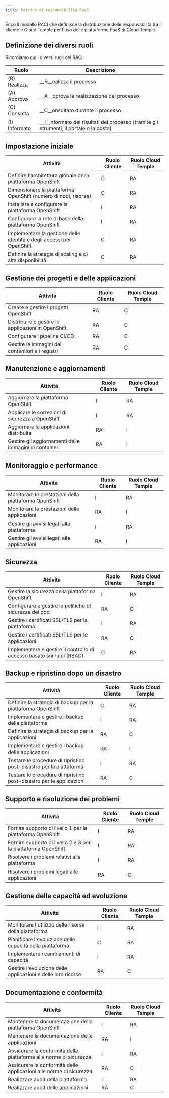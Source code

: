 ```yaml
---
title: Matrice di responsabilità PaaS
---
```


Ecco il modello RACI che definisce la distribuzione delle responsabilità tra il cliente e Cloud Temple per l'uso delle piattaforme PaaS di Cloud Temple.

## Definizione dei diversi ruoli

Ricordiamo qui i diversi ruoli del RACI:

| Ruolo        | Descrizione                                                                             |
| ------------ | --------------------------------------------------------------------------------------- |
| (R) Realizza | __R__ealizza il processo                                                                |
| (A) Approva  | __A__pprova la realizzazione del processo                                               |
| (C) Consulta | __C__onsultato durante il processo                                                      |
| (I) Informato| __I__nformato dei risultati del processo (tramite gli strumenti, il portale o la posta) |


## Impostazione iniziale

| Attività                                                               | Ruolo Cliente | Ruolo Cloud Temple |
| ----------------------------------------------------------------------- | ------------- | ------------------ |
| Definire l'architettura globale della piattaforma OpenShift             | C             | RA                 |
| Dimensionare la piattaforma OpenShift (numero di nodi, risorse)         | C             | RA                 |
| Installare e configurare la piattaforma OpenShift                       | I             | RA                 |
| Configurare la rete di base della piattaforma OpenShift                 | I             | RA                 |
| Implementare la gestione delle identità e degli accessi per OpenShift   | C             | RA                 |
| Definire la strategia di scaling e di alta disponibilità                | C             | RA                 |

## Gestione dei progetti e delle applicazioni
| Attività                                           | Ruolo Cliente | Ruolo Cloud Temple |
| -------------------------------------------------- | ------------- | ------------------ |
| Creare e gestire i progetti OpenShift              | RA            | C                  |
| Distribuire e gestire le applicazioni in OpenShift | RA            | C                  |
| Configurare i pipeline CI/CD                       | RA            | C                  |
| Gestire le immagini dei contenitori e i registri   | RA            | C                  |

## Manutenzione e aggiornamenti

| Attività                                          | Ruolo Cliente | Ruolo Cloud Temple |
| ------------------------------------------------- | ------------- | ------------------ |
| Aggiornare la piattaforma OpenShift               | I             | RA                 |
| Applicare le correzioni di sicurezza a OpenShift  | I             | RA                 |
| Aggiornare le applicazioni distribuite            | RA            | I                  |
| Gestire gli aggiornamenti delle immagini di container | RA      | I                  |

## Monitoraggio e performance
| Attività                                                  | Ruolo Cliente | Ruolo Cloud Temple  |
| --------------------------------------------------------- | ------------- | ------------------- |
| Monitorare le prestazioni della piattaforma OpenShift     | I             | RA                  |
| Monitorare le prestazioni delle applicazioni              | RA            | I                   |
| Gestire gli avvisi legati alla piattaforma                | I             | RA                  |
| Gestire gli avvisi legati alle applicazioni               | RA            | I                   |

## Sicurezza
| Attività                                                        | Ruolo Cliente | Ruolo Cloud Temple |
| --------------------------------------------------------------- | ------------- | ------------------ |
| Gestire la sicurezza della piattaforma OpenShift                | I             | RA                 |
| Configurare e gestire le politiche di sicurezza dei pod         | RA            | C                  |
| Gestire i certificati SSL/TLS per la piattaforma                | I             | RA                 |
| Gestire i certificati SSL/TLS per le applicazioni               | RA            | C                  |
| Implementare e gestire il controllo di accesso basato sui ruoli (RBAC) | C      | RA                 |

## Backup e ripristino dopo un disastro
| Attività                                                                 | Ruolo Cliente | Ruolo Cloud Temple |
| ------------------------------------------------------------------------- | ------------- | ------------------ |
| Definire la strategia di backup per la piattaforma OpenShift              | C             | RA                 |
| Implementare e gestire i backup della piattaforma                         | I             | RA                 |
| Definire la strategia di backup per le applicazioni                       | RA            | C                  |
| Implementare e gestire i backup delle applicazioni                        | RA            | I                  |
| Testare le procedure di ripristino post-disastro per la piattaforma       | I             | RA                 |
| Testare le procedure di ripristino post-disastro per le applicazioni      | RA            | C                  |

## Supporto e risoluzione dei problemi


| Attività                                                     | Ruolo Cliente | Ruolo Cloud Temple |
| ------------------------------------------------------------- | ------------- | ------------------- |
| Fornire supporto di livello 1 per la piattaforma OpenShift    | I             | RA                  |
| Fornire supporto di livello 2 e 3 per la piattaforma OpenShift| I             | RA                  |
| Risolvere i problemi relativi alla piattaforma                | I             | RA                  |
| Risolvere i problemi legati alle applicazioni                 | RA            | C                   |

## Gestione delle capacità ed evoluzione
| Attività                                                               | Ruolo Cliente | Ruolo Cloud Temple   |
| ---------------------------------------------------------------------- | ------------- | ------------------- |
| Monitorare l'utilizzo delle risorse della piattaforma                  | I             | RA                  |
| Pianificare l'evoluzione delle capacità della piattaforma              | C             | RA                  |
| Implementare i cambiamenti di capacità                                 | I             | RA                  |
| Gestire l'evoluzione delle applicazioni e delle loro risorse           | RA            | C                   |

## Documentazione e conformità
| Attività                                                      | Ruolo Cliente | Ruolo Cloud Temple |
| ------------------------------------------------------------- | ------------- | ------------------ |
| Mantenere la documentazione della piattaforma OpenShift       | I             | RA                 |
| Mantenere la documentazione delle applicazioni                | RA            | I                  |
| Assicurare la conformità della piattaforma alle norme di sicurezza | I           | RA                |
| Assicurare la conformità delle applicazioni alle norme di sicurezza| RA          | C              |
| Realizzare audit della piattaforma                            | I             | RA                 |
| Realizzare audit delle applicazioni                           | RA            | C                  |